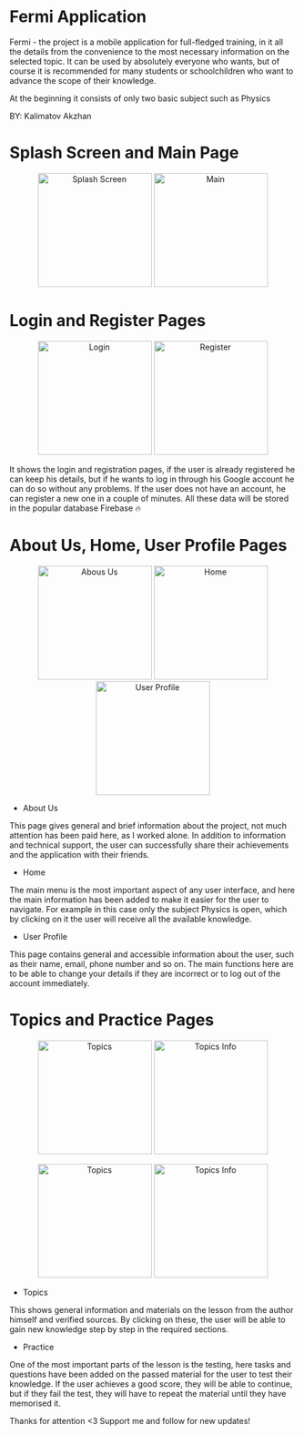 # Fermi Application

  Fermi - the project is a mobile application for full-fledged training, in it all the details from the convenience to the most necessary information on the selected topic. It can be used by absolutely everyone who wants, but of course it is recommended for many students or schoolchildren who want to advance the scope of their knowledge. 
  
  At the beginning it consists of only two basic subject such as Physics
  
  BY: Kalimatov Akzhan
  
  
  
  

# Splash Screen and Main Page

<p align="center">
  <img src="https://github.com/manste1n/FermiApp/blob/master/assets/1.png" width="200" title="Splash Screen">
  <img src="https://github.com/manste1n/FermiApp/blob/master/assets/2.png" width="200" title="Main">
</p>


# Login and Register Pages



<p align="center">
  <img src="https://github.com/manste1n/FermiApp/blob/master/assets/3.png" width="200" title="Login">
  <img src="https://github.com/manste1n/FermiApp/blob/master/assets/4.png" width="200" title="Register">
</p>

It shows the login and registration pages, if the user is already registered he can keep his details, but if he wants to log in through his Google account he can do so without any problems. If the user does not have an account, he can register a new one in a couple of minutes. All these data will be stored in the popular database Firebase :fire:



# About Us, Home, User Profile Pages
<p align="center">
  <img src="https://github.com/manste1n/FermiApp/blob/master/assets/7.png" width="200" title="Abous Us">
  <img src="https://github.com/manste1n/FermiApp/blob/master/assets/5.png" width="200" title="Home">
  <img src="https://github.com/manste1n/FermiApp/blob/master/assets/6.png" width="200" title="User Profile">
</p>


* About Us

This page gives general and brief information about the project, not much attention has been paid here, as I worked alone. In addition to information and technical support, the user can successfully share their achievements and the application with their friends.

* Home

The main menu is the most important aspect of any user interface, and here the main information has been added to make it easier for the user to navigate. For example in this case only the subject Physics is open, which by clicking on it the user will receive all the available knowledge.

* User Profile

This page contains general and accessible information about the user, such as their name, email, phone number and so on. The main functions here are to be able to change your details if they are incorrect or to log out of the account immediately. 



# Topics and Practice Pages

<p align="center">
  <img src="https://github.com/manste1n/FermiApp/blob/master/assets/8.png" width="200" title="Topics">
  <img src="https://github.com/manste1n/FermiApp/blob/master/assets/10.png" width="200" title="Topics Info">
</p>

<p align="center">
  <img src="https://github.com/manste1n/FermiApp/blob/master/assets/9.png" width="200" title="Topics">
  <img src="https://github.com/manste1n/FermiApp/blob/master/assets/11.png" width="200" title="Topics Info">
</p>


* Topics

This shows general information and materials on the lesson from the author himself and verified sources. By clicking on these, the user will be able to gain new knowledge step by step in the required sections.

* Practice

One of the most important parts of the lesson is the testing, here tasks and questions have been added on the passed material for the user to test their knowledge. If the user achieves a good score, they will be able to continue, but if they fail the test, they will have to repeat the material until they have memorised it.













Thanks for attention <3
Support me and follow for new updates!

